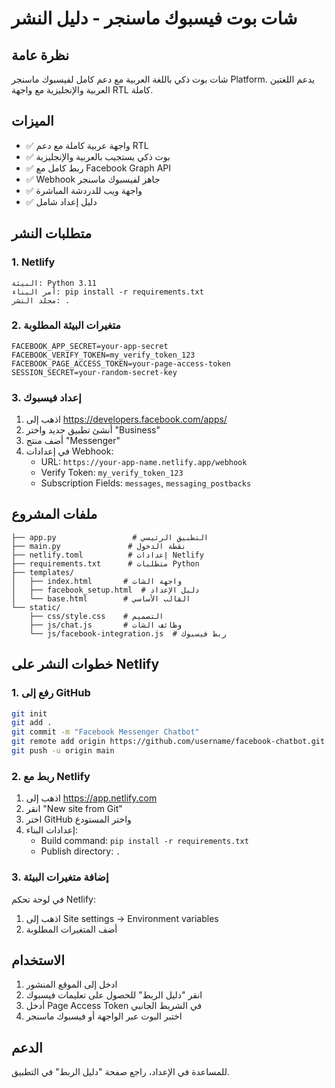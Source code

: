 # شات بوت فيسبوك ماسنجر - دليل النشر

## نظرة عامة
شات بوت ذكي باللغة العربية مع دعم كامل لفيسبوك ماسنجر Platform. يدعم اللغتين العربية والإنجليزية مع واجهة RTL كاملة.

## الميزات
- ✅ واجهة عربية كاملة مع دعم RTL
- ✅ بوت ذكي يستجيب بالعربية والإنجليزية
- ✅ ربط كامل مع Facebook Graph API
- ✅ Webhook جاهز لفيسبوك ماسنجر
- ✅ واجهة ويب للدردشة المباشرة
- ✅ دليل إعداد شامل

## متطلبات النشر

### 1. Netlify
```
البيئة: Python 3.11
أمر البناء: pip install -r requirements.txt
مجلد النشر: .
```

### 2. متغيرات البيئة المطلوبة
```
FACEBOOK_APP_SECRET=your-app-secret
FACEBOOK_VERIFY_TOKEN=my_verify_token_123
FACEBOOK_PAGE_ACCESS_TOKEN=your-page-access-token
SESSION_SECRET=your-random-secret-key
```

### 3. إعداد فيسبوك
1. اذهب إلى https://developers.facebook.com/apps/
2. أنشئ تطبيق جديد واختر "Business"
3. أضف منتج "Messenger"
4. في إعدادات Webhook:
   - URL: `https://your-app-name.netlify.app/webhook`
   - Verify Token: `my_verify_token_123`
   - Subscription Fields: `messages`, `messaging_postbacks`

## ملفات المشروع
```
├── app.py                 # التطبيق الرئيسي
├── main.py               # نقطة الدخول
├── netlify.toml          # إعدادات Netlify
├── requirements.txt      # متطلبات Python
├── templates/
│   ├── index.html       # واجهة الشات
│   ├── facebook_setup.html  # دليل الإعداد
│   └── base.html        # القالب الأساسي
└── static/
    ├── css/style.css    # التصميم
    ├── js/chat.js       # وظائف الشات
    └── js/facebook-integration.js  # ربط فيسبوك
```

## خطوات النشر على Netlify

### 1. رفع إلى GitHub
```bash
git init
git add .
git commit -m "Facebook Messenger Chatbot"
git remote add origin https://github.com/username/facebook-chatbot.git
git push -u origin main
```

### 2. ربط مع Netlify
1. اذهب إلى https://app.netlify.com
2. انقر "New site from Git"
3. اختر GitHub واختر المستودع
4. إعدادات البناء:
   - Build command: `pip install -r requirements.txt`
   - Publish directory: `.`

### 3. إضافة متغيرات البيئة
في لوحة تحكم Netlify:
1. اذهب إلى Site settings → Environment variables
2. أضف المتغيرات المطلوبة

## الاستخدام
1. ادخل إلى الموقع المنشور
2. انقر "دليل الربط" للحصول على تعليمات فيسبوك
3. أدخل Page Access Token في الشريط الجانبي
4. اختبر البوت عبر الواجهة أو فيسبوك ماسنجر

## الدعم
للمساعدة في الإعداد، راجع صفحة "دليل الربط" في التطبيق.